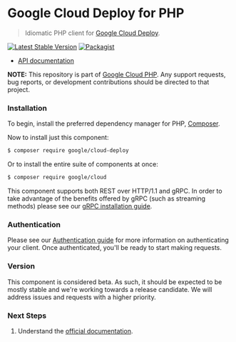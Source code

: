 # Google Cloud Deploy for PHP

> Idiomatic PHP client for [Google Cloud Deploy](https://cloud.google.com/deploy).

[![Latest Stable Version](https://poser.pugx.org/google/cloud-deploy/v/stable)](https://packagist.org/packages/google/cloud-deploy) [![Packagist](https://img.shields.io/packagist/dm/google/cloud-deploy.svg)](https://packagist.org/packages/google/cloud-deploy)

* [API documentation](https://cloud.google.com/php/docs/reference/cloud-deploy/latest)

**NOTE:** This repository is part of [Google Cloud PHP](https://github.com/googleapis/google-cloud-php). Any
support requests, bug reports, or development contributions should be directed to
that project.

### Installation

To begin, install the preferred dependency manager for PHP, [Composer](https://getcomposer.org/).

Now to install just this component:

```sh
$ composer require google/cloud-deploy
```

Or to install the entire suite of components at once:

```sh
$ composer require google/cloud
```

This component supports both REST over HTTP/1.1 and gRPC. In order to take advantage of the benefits offered by gRPC (such as streaming methods)
please see our [gRPC installation guide](https://cloud.google.com/php/grpc).

### Authentication

Please see our [Authentication guide](https://github.com/googleapis/google-cloud-php/blob/main/AUTHENTICATION.md) for more information
on authenticating your client. Once authenticated, you'll be ready to start making requests.

### Version

This component is considered beta. As such, it should be expected to be mostly
stable and we're working towards a release candidate. We will address issues
and requests with a higher priority.

### Next Steps

1. Understand the [official documentation](https://cloud.google.com/deploy/docs).
